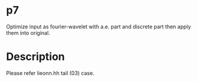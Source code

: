 # p7
Optimize input as fourier-wavelet with a.e. part and discrete part then apply them into original.

# Description
Please refer lieonn.hh tail (03) case.

